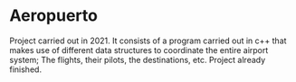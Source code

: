 # Aeropuerto
Project carried out in 2021. It consists of a program carried out in c++ that makes use of different data structures to coordinate the entire airport system; The flights, their pilots, the destinations, etc. Project already finished.
